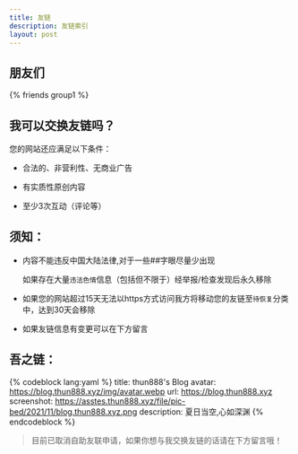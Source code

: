 ```yaml
---
title: 友链
description: 友链索引
layout: post
---
```


## 朋友们
{% friends group1 %}

## 我可以交换友链吗？

您的网站还应满足以下条件：

- 合法的、非营利性、无商业广告

- 有实质性原创内容

- 至少3次互动（评论等）


## 须知：

- 内容不能违反中国大陆法律,对于一些##字眼尽量少出现

  如果存在大量`违法色情`信息（包括但不限于）经举报/检查发现后永久移除

- 如果您的网站超过15天无法以https方式访问我方将移动您的友链至`待恢复`分类中，达到30天会移除

- 如果友链信息有变更可以在下方留言


## 吾之链：
{% codeblock lang:yaml %}
title: thun888's Blog
avatar: https://blog.thun888.xyz/img/avatar.webp
url: https://blog.thun888.xyz
screenshot: https://asstes.thun888.xyz/file/pic-bed/2021/11/blog.thun888.xyz.png
description: 夏日当空,心如深渊
{% endcodeblock %}

> 目前已取消自助友联申请，如果你想与我交换友链的话请在下方留言哦！

